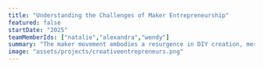 ```yaml
---
title: "Understanding the Challenges of Maker Entrepreneurship"
featured: false
startDate: "2025"
teamMemberIds: ["natalie","alexandra","wendy"]
summary: "The maker movement embodies a resurgence in DIY creation, merging physical craftsmanship and arts with digital technology support. However, mere technological skills and creativity are insufficient for economically and psychologically sustainable practice. By illuminating and smoothing the path from maker to maker entrepreneur, we can help broaden the viability of making as a livelihood. Our research centers on makers who design, produce, and sell physical goods. In this work, we explore the transition to entrepreneurship for these makers and how technology can facilitate this transition online and offline. We present results from interviews with 20 USA-based maker entrepreneurs (i.e., lamps, stickers), six creative service entrepreneurs (i.e., photographers, fabrication), and seven support personnel (i.e., art curator, incubator director). Our findings reveal that many maker entrepreneurs 1) are makers first and entrepreneurs second; 2) struggle with business logistics and learn business skills as they go; and 3) are motivated by non-monetary values. We discuss training and technology-based design implications and opportunities for addressing challenges in developing economically sustainable businesses around making. Find the paper [here](https://arxiv.org/abs/2501.13765)."
image: "assets/projects/creativeentrepreneurs.png"
---
```


